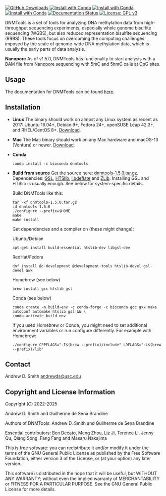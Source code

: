 [![GitHub Downloads](https://img.shields.io/github/downloads/smithlabcode/dnmtools/total?style=social)](https://github.com/smithlabcode/dnmtools/releases)
[![Install with Conda](https://anaconda.org/bioconda/dnmtools/badges/version.svg)](https://anaconda.org/bioconda/dnmtools)
[![Install with Conda](https://anaconda.org/bioconda/dnmtools/badges/platforms.svg)](https://anaconda.org/bioconda/dnmtools)
[![Install with Conda](https://anaconda.org/bioconda/dnmtools/badges/downloads.svg)](https://anaconda.org/bioconda/dnmtools)
[![Documentation Status](https://readthedocs.org/projects/dnmtools/badge/?version=latest)](https://dnmtools.readthedocs.io/en/latest/?badge=latest)
[![License: GPL v3](https://img.shields.io/badge/License-GPLv3-blue.svg)](https://www.gnu.org/licenses/gpl-3.0)

DNMTools is a set of tools for analyzing DNA methylation data from
high-throughput sequencing experiments, especially whole genome bisulfite
sequencing (WGBS), but also reduced representation bisulfite sequencing
(RRBS). These tools focus on overcoming the computing challenges imposed by
the scale of genome-wide DNA methylation data, which is usually the early
parts of data analysis.

**Nanopore** As of v1.5.0, DNMTools has funcionality to start analysis with a
BAM file from Nanopore sequencing with 5mC and 5hmC calls at CpG sites.

## Usage

The documentation for DNMTools can be found
[here](https://dnmtools.readthedocs.io).

## Installation

- **Linux**
  The binary should work on almost any Linux system as recent as 2017: Ubuntu
  16.04+, Debian 9+, Fedora 24+, openSUSE Leap 42.3+, and RHEL/CentOS 8+.
  [Download](https://github.com/smithlabcode/dnmtools/releases/download/v1.5.0/dnmtools-1.5.0-Linux.tar.gz).

- **Mac**
  The Mac binary should work on any Mac hardware and macOS-13 (Ventura) or
  newer.
  [Download](https://github.com/smithlabcode/dnmtools/releases/download/v1.5.0/dnmtools-1.5.0-macOS.tar.gz).

- **Conda**
  ```console
  conda install -c bioconda dnmtools
  ```

- **Build from source**
  Get the source here:
  [dnmtools-1.5.0.tar.gz](https://github.com/smithlabcode/dnmtools/releases/download/v1.5.0/dnmtools-1.5.0.tar.gz). Dependencies:
  [GSL](http://www.gnu.org/software/gsl),
  [HTSlib](https://github.com/samtools/htslib),
  [libdeflate](https://github.com/ebiggers/libdeflate) and
  [ZLib](https://github.com/madler/zlib). Installing GSL and HTSlib is usually enough.
  See below for system-specific details.

  Build DNMTools like this:
  ```console
  tar -xf dnmtools-1.5.0.tar.gz
  cd dnmtools-1.5.0
  ./configure --prefix=$HOME
  make
  make install
  ```

  Get dependencies and a compiler on (these might change):

  Ubuntu/Debian
  ```console
  apt-get install build-essential htslib-dev libgsl-dev
  ```

  RedHat/Fedora
  ```console
  dnf install @c-development @development-tools htslib-devel gsl-devel awk
  ```

  Homebrew (see below)
  ```console
  brew install gcc htslib gsl
  ```

  Conda (see below)
  ```console
  conda create -n build-env -c conda-forge -c bioconda gcc gxx make autoconf automake htslib gsl && \
  conda activate build-env
  ```

  If you used Homebrew or Conda, you might need to set additional environment
  variables or run configure differently. For example with Homebrew:
  ```console
  ./configure CPPFLAGS="-I$(brew --prefix)/include" LDFLAGS="-L$(brew --prefix)/lib"
  ```

## Contact

Andrew D. Smith
andrewds@usc.edu

## Copyright and License Information

Copyright (C) 2022-2025

Andrew D. Smith and Guilherme de Sena Brandine

Authors of DNMTools: Andrew D. Smith and Guilherme de Sena Brandine

Essential contributors: Ben Decato, Meng Zhou, Liz Ji, Terence Li, Jenny Qu,
Qiang Song, Fang Fang and Masaru Nakajima

This is free software: you can redistribute it and/or modify it under the
terms of the GNU General Public License as published by the Free Software
Foundation, either version 3 of the License, or (at your option) any later
version.

This software is distributed in the hope that it will be useful, but WITHOUT
ANY WARRANTY; without even the implied warranty of MERCHANTABILITY or FITNESS
FOR A PARTICULAR PURPOSE.  See the GNU General Public License for more
details.
